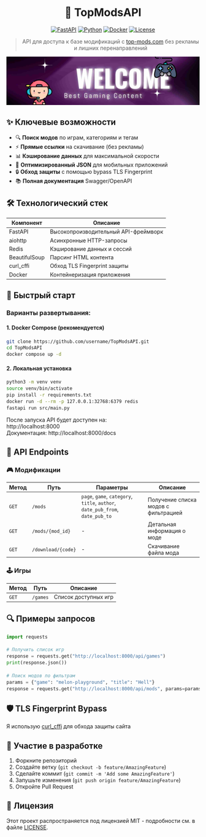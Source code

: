 <div align="center">

# 🚀 TopModsAPI 

[![FastAPI](https://img.shields.io/badge/FastAPI-005571?style=for-the-badge&logo=fastapi)](https://fastapi.tiangolo.com/)
[![Python](https://img.shields.io/badge/python-3.10+-blue.svg?style=for-the-badge&logo=python)](https://www.python.org/downloads/)
[![Docker](https://img.shields.io/badge/docker-%230db7ed.svg?style=for-the-badge&logo=docker&logoColor=white)](https://www.docker.com/)
[![License](https://img.shields.io/github/license/paranoik1/TopModsAPI?style=for-the-badge)](LICENSE)

> API для доступа к базе модификаций с [top-mods.com](https://top-mods.com) без рекламы и лишних перенаправлений

![TopModsAPI Banner](./banner.jpg) <!-- Замените на реальный баннер -->

</div>

## ✨ Ключевые возможности

- 🔍 **Поиск модов** по играм, категориям и тегам
- ⚡ **Прямые ссылки** на скачивание (без рекламы)
- 📊 **Кэширование данных** для максимальной скорости
- 📱 **Оптимизированный JSON** для мобильных приложений
- 🔒 **Обход защиты** с помощью bypass TLS Fingerprint
- 📚 **Полная документация** Swagger/OpenAPI

## 🛠 Технологический стек


| Компонент | Описание |
|-----------|----------|
| FastAPI | Высокопроизводительный API-фреймворк |
| aiohttp | Асинхронные HTTP-запросы |
| Redis | Кэширование данных и сессий |
| BeautifulSoup | Парсинг HTML контента |
| curl_cffi | Обход TLS Fingerprint защиты |
| Docker | Контейнеризация приложения |

## 🚀 Быстрый старт

### Варианты развертывания:

#### 1. Docker Compose (рекомендуется)
```bash
git clone https://github.com/username/TopModsAPI.git
cd TopModsAPI
docker compose up -d
```

#### 2. Локальная установка
```bash
python3 -m venv venv
source venv/bin/activate
pip install -r requirements.txt
docker run -d --rm -p 127.0.0.1:32768:6379 redis
fastapi run src/main.py
```

После запуска API будет доступен на:  
http://localhost:8000  
Документация: http://localhost:8000/docs

## 📡 API Endpoints

### 🎮 Модификации
| Метод | Путь | Параметры | Описание |
|-------|------|-----------|----------|
| `GET` | `/mods` | `page`, `game`, `category`, `title`, `author`, `date_pub_from`, `date_pub_to` | Получение списка модов с фильтрацией |
| `GET` | `/mods/{mod_id}` | - | Детальная информация о моде |
| `GET` | `/download/{code}` | - | Скачивание файла мода |

### 🕹️ Игры
| Метод | Путь | Описание |
|-------|------|----------|
| `GET` | `/games` | Список доступных игр |


## 🔍 Примеры запросов

```python
import requests

# Получить список игр
response = requests.get("http://localhost:8000/api/games")
print(response.json())

# Поиск модов по фильтрам
params = {"game": "melon-playground", "title": "Hell"}
response = requests.get("http://localhost:8000/api/mods", params=params)
```

## 🛡 TLS Fingerprint Bypass
Я использую [curl_cffi](https://github.com/lexiforest/curl_cffi) для обхода защиты сайта

## 🤝 Участие в разработке

1. Форкните репозиторий
2. Создайте ветку (`git checkout -b feature/AmazingFeature`)
3. Сделайте коммит (`git commit -m 'Add some AmazingFeature'`)
4. Запушьте изменения (`git push origin feature/AmazingFeature`)
5. Откройте Pull Request

## 📜 Лицензия

Этот проект распространяется под лицензией MIT - подробности см. в файле [LICENSE](LICENSE).
